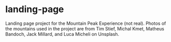 # landing-page
Landing page project for the Mountain Peak Experience (not real). Photos of the mountains used in the project are from Tim Stief, Michal Kmet, Matheus Bandoch, Jack Millard, and Luca Micheli on Unsplash.
